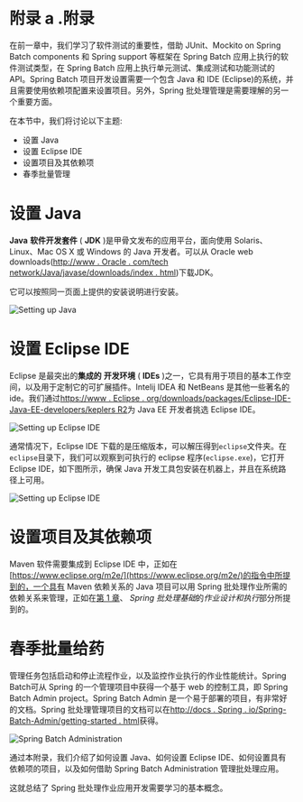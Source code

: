 # 附录 a .附录

在前一章中，我们学习了软件测试的重要性，借助 JUnit、Mockito on Spring Batch components 和 Spring support 等框架在 Spring Batch 应用上执行的软件测试类型，在 Spring Batch 应用上执行单元测试、集成测试和功能测试的 API。Spring Batch 项目开发设置需要一个包含 Java 和 IDE (Eclipse)的系统，并且需要使用依赖项配置来设置项目。另外，Spring 批处理管理是需要理解的另一个重要方面。

在本节中，我们将讨论以下主题:

*   设置 Java
*   设置 Eclipse IDE
*   设置项目及其依赖项
*   春季批量管理

# 设置 Java

**Java** **软件开发套件** ( **JDK** )是甲骨文发布的应用平台，面向使用 Solaris、Linux、Mac OS X 或 Windows 的 Java 开发者。可以从 Oracle web downloads([http://www . Oracle . com/tech network/Java/javase/downloads/index . html](http://www.oracle.com/technetwork/java/javase/downloads/index.html))下载JDK。

它可以按照同一页面上提供的安装说明进行安装。

![Setting up Java](graphics/3372OS_appendix_01.jpg)

# 设置 Eclipse IDE

Eclipse 是最突出的**集成的** **开发环境** ( **IDEs** )之一，它具有用于项目的基本工作空间，以及用于定制它的可扩展插件。Intelij IDEA 和 NetBeans 是其他一些著名的 ide。我们通过[https://www . Eclipse . org/downloads/packages/Eclipse-IDE-Java-EE-developers/keplers R2](https://www.eclipse.org/downloads/packages/eclipse-ide-java-ee-developers/keplersr2)为 Java EE 开发者挑选 Eclipse IDE。

![Setting up Eclipse IDE](graphics/3372OS_appendix_02.jpg)

通常情况下，Eclipse IDE 下载的是压缩版本，可以解压得到`eclipse`文件夹。在`eclipse`目录下，我们可以观察到可执行的 eclipse 程序(`eclipse.exe`)，它打开 Eclipse IDE，如下图所示，确保 Java 开发工具包安装在机器上，并且在系统路径上可用。

![Setting up Eclipse IDE](graphics/3372OS_appendix_03.jpg)

# 设置项目及其依赖项

Maven 软件需要集成到 Eclipse IDE 中，正如在[https://www.eclipse.org/m2e/](https://www.eclipse.org/m2e/)的指令中所提到的，一个具有 Maven 依赖关系的 Java 项目可以用 Spring 批处理作业所需的依赖关系来管理，正如在[第 1 章](ch01.html "Chapter 1. Spring Batch Fundamentals")、 *Spring 批处理基础*的*作业设计和执行*部分所提到的。

# 春季批量给药

管理任务包括启动和停止流程作业，以及监控作业执行的作业性能统计。Spring Batch可从 Spring 的一个管理项目中获得一个基于 web 的控制工具，即 Spring Batch Admin project。Spring Batch Admin 是一个易于部署的项目，有非常好的文档。Spring 批处理管理项目的文档可以在[http://docs . Spring . io/Spring-Batch-Admin/getting-started . html](http://docs.spring.io/spring-batch-admin/getting-started.html)获得。

![Spring Batch Administration](graphics/3372OS_appendix_04.jpg)

通过本附录，我们介绍了如何设置 Java、如何设置 Eclipse IDE、如何设置具有依赖项的项目，以及如何借助 Spring Batch Administration 管理批处理应用。

这就总结了 Spring 批处理作业应用开发需要学习的基本概念。